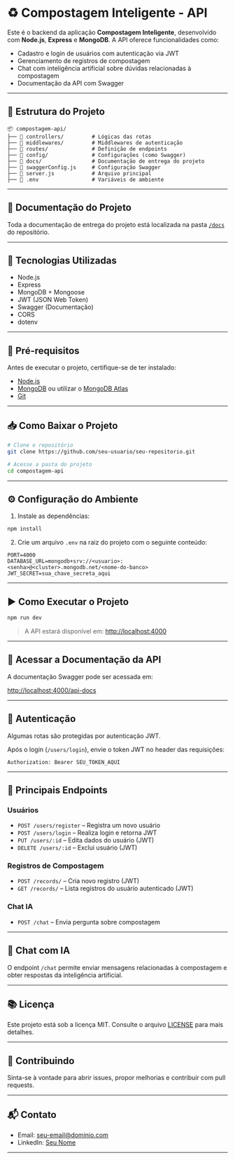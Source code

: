 # ♻️ Compostagem Inteligente - API

Este é o backend da aplicação **Compostagem Inteligente**, desenvolvido com **Node.js**, **Express** e **MongoDB**. A API oferece funcionalidades como:

- Cadastro e login de usuários com autenticação via JWT
- Gerenciamento de registros de compostagem
- Chat com inteligência artificial sobre dúvidas relacionadas à compostagem
- Documentação da API com Swagger

---

## 📁 Estrutura do Projeto

```
📦 compostagem-api/
├── 📂 controllers/         # Lógicas das rotas
├── 📂 middlewares/         # Middlewares de autenticação
├── 📂 routes/              # Definição de endpoints
├── 📂 config/              # Configurações (como Swagger)
├── 📂 docs/                # Documentação de entrega do projeto
├── 📜 swaggerConfig.js     # Configuração Swagger
├── 📜 server.js            # Arquivo principal
├── 📜 .env                 # Variáveis de ambiente
```

---

## 📄 Documentação do Projeto

Toda a documentação de entrega do projeto está localizada na pasta [`/docs`](./docs) do repositório.

---

## 🚀 Tecnologias Utilizadas

- Node.js
- Express
- MongoDB + Mongoose
- JWT (JSON Web Token)
- Swagger (Documentação)
- CORS
- dotenv

---

## 🔧 Pré-requisitos

Antes de executar o projeto, certifique-se de ter instalado:

- [Node.js](https://nodejs.org/)
- [MongoDB](https://www.mongodb.com/) ou utilizar o [MongoDB Atlas](https://www.mongodb.com/cloud/atlas)
- [Git](https://git-scm.com/)

---

## 📥 Como Baixar o Projeto

```bash
# Clone o repositório
git clone https://github.com/seu-usuario/seu-repositorio.git

# Acesse a pasta do projeto
cd compostagem-api
```

---

## ⚙️ Configuração do Ambiente

1. Instale as dependências:

```bash
npm install
```

2. Crie um arquivo `.env` na raiz do projeto com o seguinte conteúdo:

```env
PORT=4000
DATABASE_URL=mongodb+srv://<usuario>:<senha>@<cluster>.mongodb.net/<nome-do-banco>
JWT_SECRET=sua_chave_secreta_aqui
```

---

## ▶️ Como Executar o Projeto

```bash
npm run dev
```

> A API estará disponível em: [http://localhost:4000](http://localhost:4000)

---

## 📘 Acessar a Documentação da API

A documentação Swagger pode ser acessada em:

[http://localhost:4000/api-docs](http://localhost:4000/api-docs)

---

## 🔐 Autenticação

Algumas rotas são protegidas por autenticação JWT.

Após o login (`/users/login`), envie o token JWT no header das requisições:

```
Authorization: Bearer SEU_TOKEN_AQUI
```

---

## 📌 Principais Endpoints

### Usuários

- `POST /users/register` – Registra um novo usuário
- `POST /users/login` – Realiza login e retorna JWT
- `PUT /users/:id` – Edita dados do usuário (JWT)
- `DELETE /users/:id` – Exclui usuário (JWT)

### Registros de Compostagem

- `POST /records/` – Cria novo registro (JWT)
- `GET /records/` – Lista registros do usuário autenticado (JWT)

### Chat IA

- `POST /chat` – Envia pergunta sobre compostagem

---

## 🤖 Chat com IA

O endpoint `/chat` permite enviar mensagens relacionadas à compostagem e obter respostas da inteligência artificial.

---

## 📚 Licença

Este projeto está sob a licença MIT. Consulte o arquivo [LICENSE](./LICENSE) para mais detalhes.

---

## 👥 Contribuindo

Sinta-se à vontade para abrir issues, propor melhorias e contribuir com pull requests.

---

## 📬 Contato

- Email: seu-email@dominio.com  
- LinkedIn: [Seu Nome](https://linkedin.com/in/seuusuario)

---